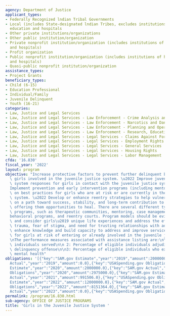 ```yaml
---
agency: Department of Justice
applicant_types:
- Federally Recognized lndian Tribal Governments
- Local (includes State-designated lndian Tribes, excludes institutions of higher
  education and hospitals
- Other private institutions/organizations
- Other public institution/organization
- Private nonprofit institution/organization (includes institutions of higher education
  and hospitals)
- Profit organization
- Public nonprofit institution/organization (includes institutions of higher education
  and hospitals)
- Quasi-public nonprofit institution/organization
assistance_types:
- Project Grants
beneficiary_types:
- Child (6-15)
- Education Professional
- Individual/Family
- Juvenile Delinquent
- Youth (16-21)
categories:
- Law, Justice and Legal Services
- Law, Justice and Legal Services - Law Enforcement - Crime Analysis and Data
- Law, Justice and Legal Services - Law Enforcement - Narcotics and Dangerous Drugs
- Law, Justice and Legal Services - Law Enforcement - Planning and Operations
- Law, Justice and Legal Services - Law Enforcement - Research, Education, Training
- Law, Justice and Legal Services - Legal Services - Claims Against Foreign Government
- Law, Justice and Legal Services - Legal Services - Employment Rights
- Law, Justice and Legal Services - Legal Services - General Services
- Law, Justice and Legal Services - Legal Services - Housing Rights
- Law, Justice and Legal Services - Legal Services - Labor Management
cfda: '16.830'
fiscal_year: '2022'
layout: program
objective: "Increase protective factors to prevent further delinquent behavior by\
  \ girls involved in the juvenile justice system. \u2022 Improve juvenile justice\
  \ system responses for girls in contact with the juvenile justice system. \u2022\
  Implement prevention and early intervention programs (including mentoring) based\
  \ on best practices for girls who are at risk or are currently in the juvenile justice\
  \ system. \u2022 Develop or enhance reentry strategies to help vulnerable girls\
  \ on a path toward success, stability, and long-term contribution to society while\
  \ offering them opportunities to heal. There are several different types of reentry\
  \ programs, such as therapeutic communities, mentoring, case management, cognitive\u2013\
  behavioral programs, and reentry courts. Program models should be evidence-based\
  \ and consider girls\u2019 unique life experiences and address the effects of past\
  \ trauma, fear of stigma, and need for trusting relationships with adults.\n\nTo\
  \ enhance knowledge and build capacity to address and improve services and treatment\
  \ for girls at risk of entering or already involved in the juvenile justice system.\n\
  \nThe performance measures associated with assistance listing are:\n\n1.Number of\
  \ individuals served\n\n 2: Percentage of eligible individuals adjudicated for a\
  \ delinquency offense\n\n3: Percentage of eligible individuals who exhibited improved\
  \ mental health"
obligations: '[{"key":"SAM.gov Estimate","year":"2019","amount":2000000.0},{"key":"SAM.gov
  Actual","year":"2019","amount":0.0},{"key":"USASpending.gov Obligations","year":"2019","amount":1781454.0},{"key":"SAM.gov
  Estimate","year":"2020","amount":2000000.0},{"key":"SAM.gov Actual","year":"2020","amount":1818085.0},{"key":"USASpending.gov
  Obligations","year":"2020","amount":2975000.0},{"key":"SAM.gov Estimate","year":"2021","amount":3000000.0},{"key":"SAM.gov
  Actual","year":"2021","amount":991506.0},{"key":"USASpending.gov Obligations","year":"2021","amount":-61956.68},{"key":"SAM.gov
  Estimate","year":"2022","amount":12000000.0},{"key":"SAM.gov Actual","year":"2022","amount":6619856.0},{"key":"USASpending.gov
  Obligations","year":"2022","amount":8151364.0},{"key":"SAM.gov Estimate","year":"2023","amount":5500000.0},{"key":"SAM.gov
  Actual","year":"2023","amount":0.0},{"key":"USASpending.gov Obligations","year":"2023","amount":-54680.23}]'
permalink: /program/16.830.html
sub-agency: OFFICE OF JUSTICE PROGRAMS
title: 'Girls in the Juvenile Justice System '
---
```


